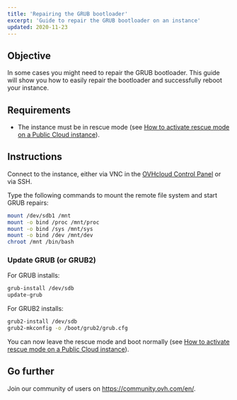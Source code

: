 ```yaml
---
title: 'Repairing the GRUB bootloader'
excerpt: 'Guide to repair the GRUB bootloader on an instance'
updated: 2020-11-23
---
```


## Objective

In some cases you might need to repair the GRUB bootloader. This guide will show you how to easily repair the bootloader and successfully reboot your instance.

## Requirements

- The instance must be in rescue mode (see [How to activate rescue mode on a Public Cloud instance](/pages/public_cloud/compute/put_an_instance_in_rescue_mode)).

## Instructions

Connect to the instance, either via VNC in the [OVHcloud Control Panel](https://ca.ovh.com/auth/?action=gotomanager&from=https://www.ovh.com/ca/en/&ovhSubsidiary=ca) or via SSH.

Type the following commands to mount the remote file system and start GRUB repairs:

```sh
mount /dev/sdb1 /mnt
mount -o bind /proc /mnt/proc
mount -o bind /sys /mnt/sys
mount -o bind /dev /mnt/dev
chroot /mnt /bin/bash
```

### Update GRUB (or GRUB2)

For GRUB installs:

```sh
grub-install /dev/sdb
update-grub
```

For GRUB2 installs:

```sh
grub2-install /dev/sdb
grub2-mkconfig -o /boot/grub2/grub.cfg
```

You can now leave the rescue mode and boot normally (see [How to activate rescue mode on a Public Cloud instance](/pages/public_cloud/compute/put_an_instance_in_rescue_mode)).

## Go further

Join our community of users on <https://community.ovh.com/en/>.